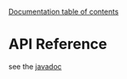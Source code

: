 [Documentation table of contents](TOC.md)

# API Reference

see the [javadoc](http://deib-polimi.github.io/modaclouds-metrics-observer/)